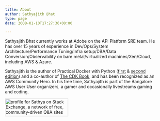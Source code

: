 ```yaml
---
title: About
author: Sathyajith Bhat
type: page
date: 2008-01-10T17:27:36+00:00

---
```


Sathyajith Bhat currently works at Adobe on the API Platform SRE team. He has over 15 years of experience in Dev/Ops/System Architecture/Performance Tuning/Infra setup/DBA/Data Conversion/Observability on bare metal/virtualized machines/Xen/Cloud, including AWS & Azure. 

Sathyajith is the author of Practical Docker with Python ([first](https://amzn.to/3B9pQaz) & [second edition](https://amzn.to/3B9pQaz)) and a co-author of [The CDK Book](https://www.thecdkbook.com/), and has been recognized as an AWS Community Hero. In his free time, Sathyajith is part of the Bangalore AWS User User organizers, a gamer and occasionally livestreams gaming and coding.

[<img title="profile for Sathya on Stack Exchange, a network of free, community-driven Q&A sites" src="https://stackexchange.com/users/flair/33230.png" alt="profile for Sathya on Stack Exchange, a network of free, community-driven Q&A sites" width="208" height="58" />][2]

 [1]: https://www.indianvideogamer.com/forums
 [2]: https://stackexchange.com/users/33230/sathya
